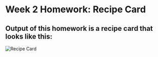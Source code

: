 # Week 2 Homework: Recipe Card

## Output of this homework is a recipe card that looks like this:

![Recipe Card](\src\assets\output.png)

